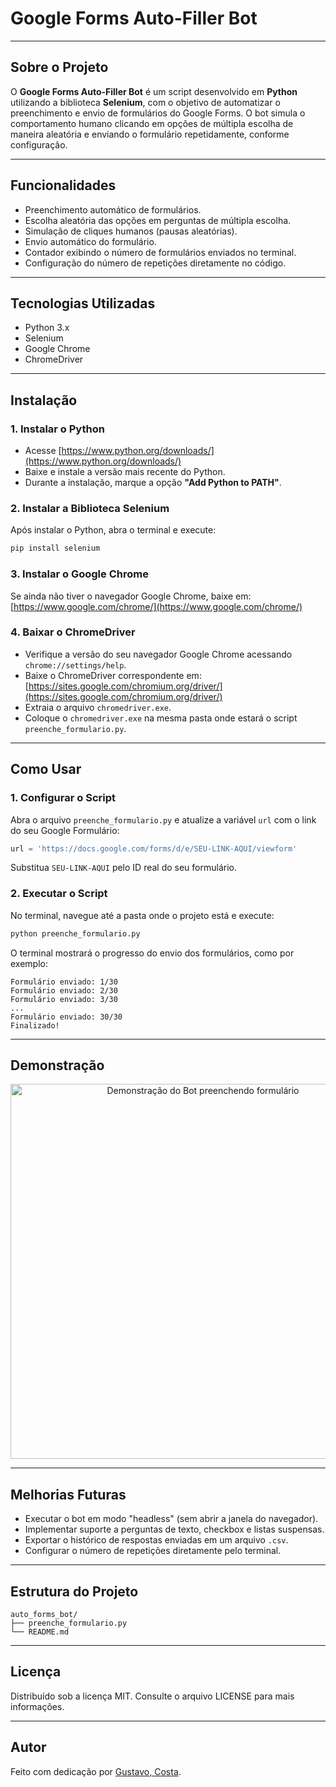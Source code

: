 # Google Forms Auto-Filler Bot

---

## Sobre o Projeto

O **Google Forms Auto-Filler Bot** é um script desenvolvido em **Python** utilizando a biblioteca **Selenium**, com o objetivo de automatizar o preenchimento e envio de formulários do Google Forms.
O bot simula o comportamento humano clicando em opções de múltipla escolha de maneira aleatória e enviando o formulário repetidamente, conforme configuração.

---

## Funcionalidades

- Preenchimento automático de formulários.
- Escolha aleatória das opções em perguntas de múltipla escolha.
- Simulação de cliques humanos (pausas aleatórias).
- Envio automático do formulário.
- Contador exibindo o número de formulários enviados no terminal.
- Configuração do número de repetições diretamente no código.

---

## Tecnologias Utilizadas

- Python 3.x
- Selenium
- Google Chrome
- ChromeDriver

---

## Instalação

### 1. Instalar o Python

- Acesse [https://www.python.org/downloads/](https://www.python.org/downloads/)
- Baixe e instale a versão mais recente do Python.
- Durante a instalação, marque a opção **"Add Python to PATH"**.

### 2. Instalar a Biblioteca Selenium

Após instalar o Python, abra o terminal e execute:

```bash
pip install selenium
```

### 3. Instalar o Google Chrome

Se ainda não tiver o navegador Google Chrome, baixe em:  
[https://www.google.com/chrome/](https://www.google.com/chrome/)

### 4. Baixar o ChromeDriver

- Verifique a versão do seu navegador Google Chrome acessando `chrome://settings/help`.
- Baixe o ChromeDriver correspondente em: [https://sites.google.com/chromium.org/driver/](https://sites.google.com/chromium.org/driver/)
- Extraia o arquivo `chromedriver.exe`.
- Coloque o `chromedriver.exe` na mesma pasta onde estará o script `preenche_formulario.py`.

---

## Como Usar

### 1. Configurar o Script

Abra o arquivo `preenche_formulario.py` e atualize a variável `url` com o link do seu Google Formulário:

```python
url = 'https://docs.google.com/forms/d/e/SEU-LINK-AQUI/viewform'
```

Substitua `SEU-LINK-AQUI` pelo ID real do seu formulário.

### 2. Executar o Script

No terminal, navegue até a pasta onde o projeto está e execute:

```bash
python preenche_formulario.py
```

O terminal mostrará o progresso do envio dos formulários, como por exemplo:

```
Formulário enviado: 1/30
Formulário enviado: 2/30
Formulário enviado: 3/30
...
Formulário enviado: 30/30
Finalizado!
```

---

## Demonstração

<p align="center">
  <img src="https://raw.githubusercontent.com/SEU_USUARIO/SEU_REPOSITORIO/main/assets/preenchendo.gif" alt="Demonstração do Bot preenchendo formulário" width="600">
</p>

---

## Melhorias Futuras

- Executar o bot em modo "headless" (sem abrir a janela do navegador).
- Implementar suporte a perguntas de texto, checkbox e listas suspensas.
- Exportar o histórico de respostas enviadas em um arquivo `.csv`.
- Configurar o número de repetições diretamente pelo terminal.

---

## Estrutura do Projeto

```
auto_forms_bot/
├── preenche_formulario.py
└── README.md
```

---

## Licença

Distribuído sob a licença MIT.
Consulte o arquivo LICENSE para mais informações.

---

## Autor

Feito com dedicação por [Gustavo, Costa](https://github.com/Gustavop123).
